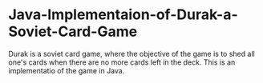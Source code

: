 # Java-Implementaion-of-Durak-a-Soviet-Card-Game
Durak is a soviet card game, where the objective of the game is to shed all one's cards when there are no more cards left in the deck. This is an implementatio of the game in Java.
